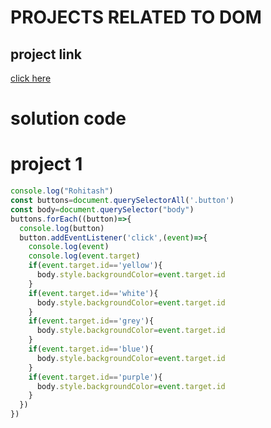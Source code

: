 # PROJECTS RELATED TO DOM

## project link
[click here](https://stackblitz.com/edit/dom-project-chaiaurcode-3peoyw?file=index.html)


# solution code

# project 1
```JavaScript
console.log("Rohitash")
const buttons=document.querySelectorAll('.button')
const body=document.querySelector("body")
buttons.forEach((button)=>{
  console.log(button)
  button.addEventListener('click',(event)=>{
    console.log(event)
    console.log(event.target)
    if(event.target.id=='yellow'){
      body.style.backgroundColor=event.target.id
    }
    if(event.target.id=='white'){
      body.style.backgroundColor=event.target.id
    }
    if(event.target.id=='grey'){
      body.style.backgroundColor=event.target.id
    }
    if(event.target.id=='blue'){
      body.style.backgroundColor=event.target.id
    }
    if(event.target.id=='purple'){
      body.style.backgroundColor=event.target.id
    }
  })
})


```